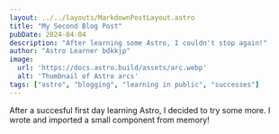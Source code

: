 ```yaml
---
layout: ../../layouts/MarkdownPostLayout.astro
title: "My Second Blog Post"
pubDate: 2024-04-04
description: "After learning some Astro, I couldn't stop again!"
author: "Astro Learner bdkkjp"
image:
  url: 'https://docs.astro.build/assets/arc.webp'
  alt: 'Thumbnail of Astro arcs'
tags: ["astro", "blogging", "learning in public", "successes"]
---
```

After a succesful first day learning Astro, I decided to try some more. I wrote and imported a small component from memory!
